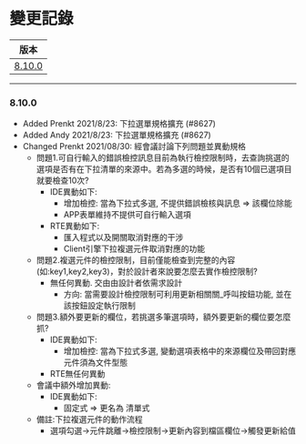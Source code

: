變更記錄
===
| 版本 |
| :---: |
| [8.10.0](#v8_10_0) |

***

### <a id='v8_10_0'></a>8.10.0
* Added Prenkt 2021/8/23: 下拉選單規格擴充 (#8627)
* Added Andy 2021/8/23: 下拉選單規格擴充 (#8627)
* Changed Prenkt 2021/08/30: 經會議討論下列問題並異動規格
    * 問題1.可自行輸入的錯誤檢控訊息目前為執行檢控限制時，去查詢挑選的選項是否有在下拉清單的來源中。若為多選的時候，是否有10個已選項目就要檢查10次?
        * IDE異動如下: 
            * 增加檢控: 當為下拉式多選, 不提供錯誤檢核與訊息 => 該欄位除能
            * APP表單維持不提供可自行輸入選項
		* RTE異動如下:
			* 匯入程式以及開關取消對應的干涉
			* Client引擎下拉複選元件取消對應的功能
    * 問題2.複選元件的檢控限制，目前僅能檢查到完整的內容(如:key1,key2,key3)，對於設計者來說要怎麼去實作檢控限制?
        * 無任何異動. 交由由設計者依需求設計
            * 方向: 當需要設計檢控限制可利用更新相關關_呼叫按鈕功能, 並在該按鈕設定執行限制
    * 問題3.額外要更新的欄位，若挑選多筆選項時，額外要更新的欄位要怎麼抓?
        * IDE異動如下: 
            * 增加檢控: 當為下拉式多選, 變動選項表格中的來源欄位及帶回對應元件須為文件型態
		* RTE無任何異動
    * 會議中額外增加異動:
        * IDE異動如下:
            * 固定式 => 更名為 清單式
    * 備註:下拉複選元件的動作流程
        * 選項勾選->元件跳離->檢控限制->更新內容到檔區欄位->觸發更新給值

 
<!-- 圖片 -->


<!-- 超連結 -->
